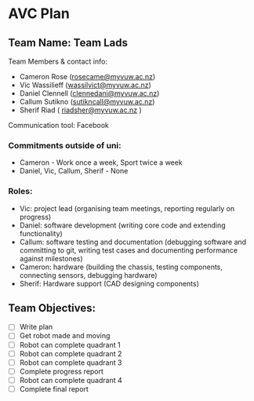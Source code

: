 # AVC Plan
## Team Name: Team Lads  

Team Members & contact info: 
- Cameron Rose (rosecame@myvuw.ac.nz)  
- Vic Wassilieff (wassilvict@myvuw.ac.nz)  
- Daniel Clennell (clennedani@myvuw.ac.nz)  
- Callum Sutikno (sutikncall@myvuw.ac.nz)  
- Sherif Riad ( riadsher@myvuw.ac.nz )  
  
Communication tool: Facebook  
  
### Commitments outside of uni:  
- Cameron - Work once a week, Sport twice a week  
- Daniel, Vic, Callum, Sherif - None  
  
### Roles:  
- Vic: project lead (organising team meetings, reporting regularly on progress)  
- Daniel: software development (writing core code and extending functionality)  
- Callum: software testing and documentation (debugging software and committing to git, writing test cases and documenting performance against milestones)  
- Cameron: hardware (building the chassis, testing components, connecting sensors, debugging hardware)  
- Sherif: Hardware support (CAD designing components)   

## Team Objectives:  
- [ ] Write plan  
- [ ] Get robot made and moving  
- [ ] Robot can complete quadrant 1  
- [ ] Robot can complete quadrant 2  
- [ ] Robot can complete quadrant 3
- [ ] Complete progress report
- [ ] Robot can complete quadrant 4
- [ ] Complete final report  

